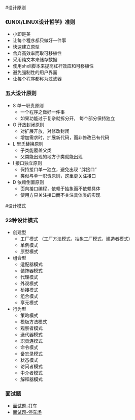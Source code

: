 #设计原则
### 《UNIX/LINUX设计哲学》准则
- 小即是美
- 让每个程序都只做好一件事
- 快速建立原型
- 舍弃高效率而取可移植性
- 采用纯文本来储存数据
- 使用shell脚本来提高杠杆效应和可移植性
- 避免强制性的用户界面
- 让每个程序都称为过滤器
### 五大设计原则
- S 单一职责原则
    - 一个程序之做好一件事
    - 如果功能过于复杂就拆分开， 每个部分保持独立
- O 开放封闭原则
    - 对扩展开放，对修改封闭
    - 增加需求时，扩展新代码，而非修改已有代码
- L 里氏替换原则
    - 子类能覆盖父类
    - 父类能出现的地方子类就能出现
- I 接口独立原则
    - 保持接口单一独立，避免出现 “胖接口”
    - 类似与单一职责原则，这里更关注接口
- D 依赖倒置原则
    - 面向接口编程，依赖于抽象而不依赖具体
    - 使用方只关注接口而不关注具体类的实现


#设计模式
### 23种设计模式
- 创建型
    - 工厂模式 （工厂方法模式，抽象工厂模式，建造者模式）
    - 单例模式
    - 原型模式
- 组合型
    - 适配器模式
    - 装饰器模式
    - 代理模式
    - 外观模式
    - 桥接模式
    - 组合模式
    - 享元模式
- 行为型
    - 策略模式
    - 模板方法模式
    - 观察者模式
    - 迭代器模式
    - 职责连模式
    - 命令模式
    - 备忘录模式
    - 状态模式
    - 访问者模式
    - 中介者模式
    - 解释器模式
### 面试题
- [面试题-打车](https://www.processon.com/view/5fea864b7d9c087ce9a2f0a8 "简单")
- [面试题-停车场](https://www.processon.com/view/5fea864b7d9c087ce9a2f0a8 "困难")
